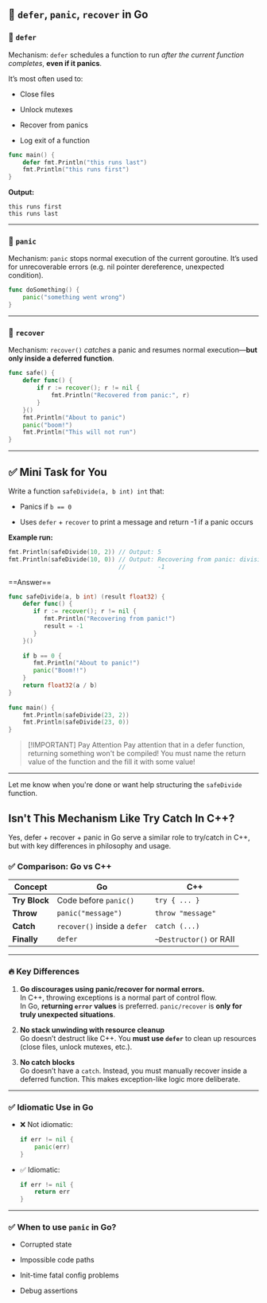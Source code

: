 
## 🧠 `defer`, `panic`, `recover` in Go

### 🔹 `defer`

Mechanism: `defer` schedules a function to run _after the current function completes_, **even if it panics**.

It’s most often used to:

- Close files
    
- Unlock mutexes
    
- Recover from panics
    
- Log exit of a function
    

```go
func main() {
    defer fmt.Println("this runs last")
    fmt.Println("this runs first")
}
```

**Output:**

```
this runs first
this runs last
```

---

### 🔸 `panic`

Mechanism: `panic` stops normal execution of the current goroutine. It’s used for unrecoverable errors (e.g. nil pointer dereference, unexpected condition).

```go
func doSomething() {
    panic("something went wrong")
}
```

---

### 🔸 `recover`

Mechanism: `recover()` _catches_ a panic and resumes normal execution—**but only inside a deferred function**.

```go
func safe() {
    defer func() {
        if r := recover(); r != nil {
            fmt.Println("Recovered from panic:", r)
        }
    }()
    fmt.Println("About to panic")
    panic("boom!")
    fmt.Println("This will not run")
}
```

---

## ✅ Mini Task for You

Write a function `safeDivide(a, b int) int` that:

- Panics if `b == 0`
    
- Uses `defer` + `recover` to print a message and return -1 if a panic occurs
    

**Example run:**

```go
fmt.Println(safeDivide(10, 2)) // Output: 5
fmt.Println(safeDivide(10, 0)) // Output: Recovering from panic: division by zero
                               //         -1
```

==Answer==

```go
func safeDivide(a, b int) (result float32) {  
    defer func() {  
       if r := recover(); r != nil {  
          fmt.Println("Recovering from panic!")  
          result = -1  
       }  
    }()  
  
    if b == 0 {  
       fmt.Println("About to panic!")  
       panic("Boom!!")  
    }  
    return float32(a / b)  
}  
  
func main() {  
    fmt.Println(safeDivide(23, 2))  
    fmt.Println(safeDivide(23, 0))  
}
```

> [!IMPORTANT] Pay Attention
> Pay attention that in a defer function, returning something won't be compiled! You must name the return value of the function and the fill it with some value!

---

Let me know when you're done or want help structuring the `safeDivide` function.

## Isn't This Mechanism Like Try Catch In C++?
Yes, defer + recover + panic in Go serve a similar role to try/catch in C++, but with key differences in philosophy and usage.

### ✅ **Comparison: Go vs C++**

|Concept|Go|C++|
|---|---|---|
|**Try Block**|Code before `panic()`|`try { ... }`|
|**Throw**|`panic("message")`|`throw "message"`|
|**Catch**|`recover()` inside a `defer`|`catch (...)`|
|**Finally**|`defer`|`~Destructor()` or RAII|

---

### 🔥 Key Differences

1. **Go discourages using panic/recover for normal errors.**  
    In C++, throwing exceptions is a normal part of control flow.  
    In Go, **returning `error` values** is preferred. `panic/recover` is **only for truly unexpected situations**.
    
2. **No stack unwinding with resource cleanup**  
    Go doesn’t destruct like C++. You **must use `defer`** to clean up resources (close files, unlock mutexes, etc.).
    
3. **No catch blocks**  
    Go doesn’t have a `catch`. Instead, you must manually recover inside a deferred function. This makes exception-like logic more deliberate.
    

---

### ✅ Idiomatic Use in Go

- ❌ Not idiomatic:
    
    ```go
    if err != nil {
        panic(err)
    }
    ```
    
- ✅ Idiomatic:
    
    ```go
    if err != nil {
        return err
    }
    ```
    

---

### ✅ When to use `panic` in Go?

- Corrupted state
    
- Impossible code paths
    
- Init-time fatal config problems
    
- Debug assertions
    
